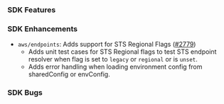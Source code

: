 ### SDK Features

### SDK Enhancements
* `aws/endpoints`: Adds support for STS Regional Flags ([#2779](https://github.com/aws/aws-sdk-go/pull/2779))
  * Adds unit test cases for STS Regional flags to test STS endpoint resolver when flag is set to `legacy` or `regional` or is `unset`.
  * Adds error handling when loading environment config from sharedConfig or envConfig. 

### SDK Bugs
